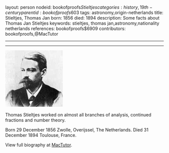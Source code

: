 layout: person
nodeid: bookofproofs$Stieltjes
categories: history,19th-century
parentid: bookofproofs$603
tags: astronomy,origin-netherlands
title: Stieltjes, Thomas Jan
born: 1856
died: 1894
description: Some facts about Thomas Jan Stieltjes
keywords: stieltjes, thomas jan,astronomy,nationality netherlands
references: bookofproofs$6909
contributors: bookofproofs,@MacTutor

---


---

![Stieltjes.jpg](https://github.com/bookofproofs/bookofproofs.github.io/blob/main/_sources/_assets/images/portraits/Stieltjes.jpg?raw=true)

Thomas Stieltjes worked on almost all branches of analysis, continued fractions and number theory.

Born 29 December 1856 Zwolle, Overijssel, The Netherlands. Died 31 December 1894 Toulouse, France.


View full biography at [MacTutor](https://mathshistory.st-andrews.ac.uk/Biographies/Stieltjes/).